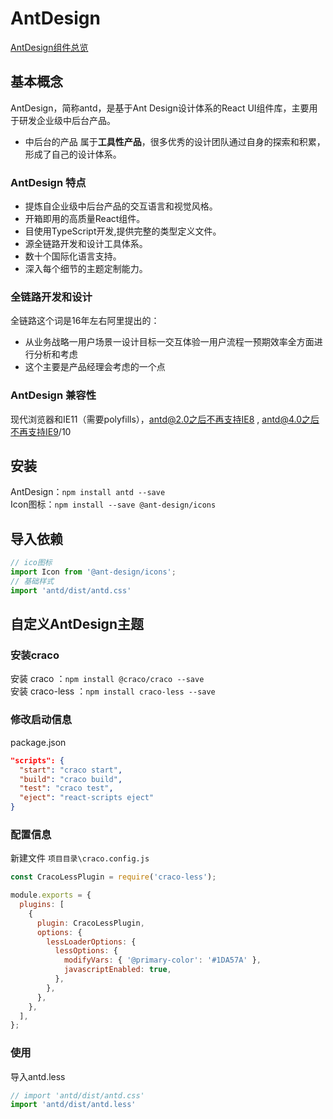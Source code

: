 # AntDesign

[AntDesign组件总览](https://ant.design/components/overview-cn/)

## 基本概念

AntDesign，简称antd，是基于Ant Design设计体系的React UI组件库，主要用于研发企业级中后台产品。
 - 中后台的产品 属于**工具性产品**，很多优秀的设计团队通过自身的探索和积累，形成了自己的设计体系。

### AntDesign 特点

* 提炼自企业级中后台产品的交互语言和视觉风格。
* 开箱即用的高质量React组件。
* 目使用TypeScript开发,提供完整的类型定义文件。
* 源全链路开发和设计工具体系。
* 数十个国际化语言支持。
* 深入每个细节的主题定制能力。

### 全链路开发和设计

全链路这个词是16年左右阿里提出的：
 - 从业务战略一用户场景一设计目标一交互体验一用户流程一预期效率全方面进行分析和考虑 
 - 这个主要是产品经理会考虑的一个点

### AntDesign 兼容性

现代浏览器和IE11（需要polyfills），antd@2.0之后不再支持IE8 , antd@4.0之后不再支持IE9/10

## 安装

AntDesign：``npm install antd --save``  
Icon图标：``npm install --save @ant-design/icons``

## 导入依赖

``` js
// ico图标
import Icon from '@ant-design/icons';
// 基础样式
import 'antd/dist/antd.css'
```

## 自定义AntDesign主题

### 安装craco

安装 craco ：``npm install @craco/craco --save``  
安装 craco-less ：``npm install craco-less --save``  

### 修改启动信息

package.json

``` json
"scripts": {
  "start": "craco start",
  "build": "craco build",
  "test": "craco test",
  "eject": "react-scripts eject"
}
```

### 配置信息

新建文件 ``项目目录\craco.config.js``

``` js
const CracoLessPlugin = require('craco-less');

module.exports = {
  plugins: [
    {
      plugin: CracoLessPlugin,
      options: {
        lessLoaderOptions: {
          lessOptions: {
            modifyVars: { '@primary-color': '#1DA57A' },
            javascriptEnabled: true,
          },
        },
      },
    },
  ],
};
```

### 使用

导入antd.less

``` js
// import 'antd/dist/antd.css'
import 'antd/dist/antd.less'
```

